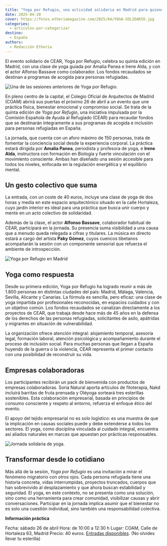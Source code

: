 ```yaml
---
title: "Yoga por Refugio, una actividad solidaria en Madrid para quienes buscan empezar de nuevo"
date: 2025-04-20
cover: https://fotos.etheriamagazine.com/2025/04/YOGA-SOLIDARIO.jpg
categories: 
  - articulos-por-categorizar
destino: 
  - España
authors: 
  - Redacción Etheria
---
```


El evento solidario de CEAR, Yoga por Refugio, celebra su quinta edición en Madrid, con 
una clase de yoga guiada por Amalia Panea e Irene Alda, y con el actor Alfonso Bassave 
como colaborador. Los fondos recaudados se destinan a programas de acogida para personas 
refugiadas. 

![Una de las sesiones anteriores de Yoga por Refugio.](https://fotos.etheriamagazine.com/2025/04/YOGA-SOLIDARIO.jpg "Una de las sesiones anteriores de Yoga por Refugio.")

En pleno centro de la capital, el Colegio Oficial de Arquitectos de Madrid (COAM) abrirá 
sus puertas el próximo 26 de abril a un evento que une práctica física, bienestar 
emocional y compromiso social. Se trata de la quinta edición de _Yoga por Refugio_, una 
iniciativa impulsada por la Comisión Española de Ayuda al Refugiado (CEAR) para recaudar 
fondos que se destinarán íntegramente a sus programas de acogida e inclusión para 
personas refugiadas en España. 

La jornada, que cuenta con un aforo máximo de 150 personas, trata de fomentar la 
conciencia social desde la experiencia corporal. La práctica estará dirigida por 
**Amalia Panea**, periodista y profesora de yoga, e **Irene Alda**, instructora con 
formación en Biología y fuerte vinculación con el movimiento consciente. Ambas han 
diseñado una sesión accesible para todos los niveles, enfocada en la regulación 
energética y el equilibrio mental. 

## Un gesto colectivo que suma

La entrada, con un coste de 40 euros, incluye una clase de yoga de dos horas y media en 
este espacio arquitectónico situado en la calle Hortaleza, cuyo jardín interior es ideal 
para una práctica que busca unir cuerpo y mente en un acto colectivo de solidaridad. 

Además de la clase, el actor **Alfonso Bassave**, colaborador habitual de CEAR, 
participará en la jornada. Su presencia suma visibilidad a una causa que a menudo queda 
relegada a cifras y titulares. La música en directo estará a cargo del artista **Paky 
Gómez**, cuyos cuencos tibetanos acompañarán la sesión con un componente sensorial que 
refuerza el ambiente de introspección. 

![Yoga por Refugio en Madrid](https://fotos.etheriamagazine.com/2025/04/yoga-por-refugio.jpeg "El evento tendrá lugar en el COAM.")

## Yoga como respuesta

Desde su primera edición, Yoga por Refugio ha logrado reunir a más de 1.800 personas en 
distintas ciudades del país: Madrid, Málaga, Valencia, Sevilla, Alicante y Canarias. La 
fórmula es sencilla, pero eficaz: una clase de yoga impartida por profesionales 
reconocidas, en espacios cuidados y con un objetivo común. Los fondos recaudados se 
canalizan directamente a los proyectos de CEAR, que trabaja desde hace más de 45 años en 
la defensa de los derechos de las personas refugiadas, solicitantes de asilo, apátridas 
y migrantes en situación de vulnerabilidad. 

La organización ofrece atención integral: alojamiento temporal, asesoría legal, 
formación laboral, atención psicológica y acompañamiento durante el proceso de inclusión 
social. Para muchas personas que llegan a España huyendo de la guerra o la violencia, 
CEAR representa el primer contacto con una posibilidad de reconstruir su vida. 

## Empresas colaboradoras

Los participantes recibirán un pack de bienvenida con productos de empresas 
colaboradoras. Soria Natural aporta artículos de fitoterapia, Nakd incluirá barritas de 
fruta prensada y Oléyoga sorteará tres esterillas sostenibles. Esta colaboración 
empresarial, basada en principios de consumo consciente y respeto al entorno, refuerza 
el enfoque ético del evento. 

El apoyo del tejido empresarial no es solo logístico: es una muestra de que la 
implicación en causas sociales puede y debe extenderse a todos los sectores. El yoga, 
como disciplina vinculada al cuidado integral, encuentra así aliados naturales en marcas 
que apuestan por prácticas responsables. 

![Jornada solidaria de yoga.](https://fotos.etheriamagazine.com/2025/04/yoga-tito-madrid-2025-1800x530-1.jpg "Jornada solidaria de yoga.")

## Transformar desde lo cotidiano

Más allá de la sesión, _Yoga por Refugio_ es una invitación a mirar el fenómeno 
migratorio con otros ojos. Cada persona refugiada tiene una historia concreta, vidas 
interrumpidas, proyectos truncados, cuerpos que han sobrevivido al desplazamiento y que 
ahora buscan estabilidad y seguridad. El yoga, en este contexto, no se presenta como una 
solución, sino como una herramienta para crear comunidad, visibilizar causas y abrir 
conversaciones. Participar en la jornada implica asumir que el bienestar no es solo una 
cuestión individual, sino también una responsabilidad colectiva. 

**Información práctica** 

Fecha: sábado 26 de abril Hora: de 10:00 a 12:30 h Lugar: COAM, Calle de Hortaleza 63, 
Madrid Precio: 40 euros. [Entradas 
disponibles](http://ti.to/comision-espanola-de-ayuda-al-refugiado-cear/yoga-por-refugio-en-madrid-2025). 
(No olvides llevar tu esterilla)
